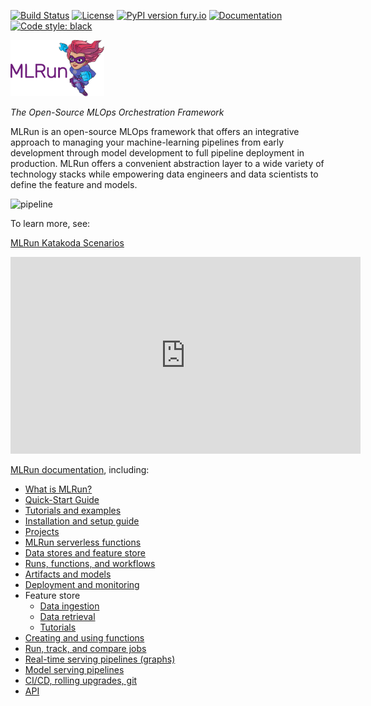 <a id="top"></a>
[![Build Status](https://github.com/mlrun/mlrun/workflows/CI/badge.svg)](https://github.com/mlrun/mlrun/actions)
[![License](https://img.shields.io/badge/License-Apache%202.0-blue.svg)](https://opensource.org/licenses/Apache-2.0)
[![PyPI version fury.io](https://badge.fury.io/py/mlrun.svg)](https://pypi.python.org/pypi/mlrun/)
[![Documentation](https://readthedocs.org/projects/mlrun/badge/?version=latest)](https://mlrun.readthedocs.io/en/latest/?badge=latest)
[![Code style: black](https://img.shields.io/badge/code%20style-black-000000.svg)](https://github.com/psf/black)

<p align="left"><img src="docs/_static/images/MLRun-logo.png" alt="MLRun logo" width="150"/></p>

*The Open-Source MLOps Orchestration Framework*

MLRun is an open-source MLOps framework that offers an integrative approach to managing your machine-learning pipelines from early development through model development to full pipeline deployment in production.
MLRun offers a convenient abstraction layer to a wide variety of technology stacks while empowering data engineers and data scientists to define the feature and models.

![pipeline](../docs/_static/images/pipeline.png)

To learn more, see:

[MLRun Katakoda Scenarios](https://www.katacoda.com/mlrun)

<iframe width="560" height="315" src="https://www.youtube.com/embed/O6g1pJJ609U" title="YouTube video player" frameborder="0" allow="accelerometer; autoplay; clipboard-write; encrypted-media; gyroscope; picture-in-picture" allowfullscreen></iframe>

[MLRun documentation](https://https://docs.mlrun.org/en/latest/index.html), including:
- [What is MLRun?](https://docs.mlrun.org/en/latest/architecture.html)
- [Quick-Start Guide](https://docs.mlrun.org/en/latest/quick-start.html)
- [Tutorials and examples](https://docs.mlrun.org/en/latest/howto/index.html)
- [Installation and setup guide](https://docs.mlrun.org/en/latest/install.html)
- [Projects](https://docs.mlrun.org/en/latest/projects/project.html)
- [MLRun serverless functions](https://docs.mlrun.org/en/latest/concepts/functions-concepts.html)
- [Data stores and feature store](https://docs.mlrun.org/en/latest/concepts/data-feature-store.html)
- [Runs, functions, and workflows](https://docs.mlrun.org/en/latest/concepts/runs-experiments-workflows.html)
- [Artifacts and models](https://docs.mlrun.org/en/latest/store/artifacts.html)
- [Deployment and monitoring](https://docs.mlrun.org/en/latest/concepts/deployment-monitoring.html)
- Feature store
   - [Data ingestion](https://docs.mlrun.org/en/latest/feature-store/feature-store-data-ingestion.html)
   - [Data retrieval](https://docs.mlrun.org/en/latest/feature-store/feature-store-data-retrieval.html)
   - [Tutorials](https://docs.mlrun.org/en/latest/feature-store/feature-store-tutorials.html)
- [Creating and using functions](https://docs.mlrun.org/en/latest/runtimes/functions.html)
- [Run, track, and compare jobs](https://docs.mlrun.org/en/latest/runtimes/run-track-compare-jobs.html)
- [Real-time serving pipelines (graphs)](https://docs.mlrun.org/en/latest/serving/serving-graph.html)
- [Model serving pipelines](https://docs.mlrun.org/en/latest/serving/build-graph-model-serving.html)
- [CI/CD, rolling upgrades, git](https://docs.mlrun.org/en/latest/model_monitoring/ci-cd-rolling-upgrades-git.html)
- [API](https://docs.mlrun.org/en/latest/api/index.html)